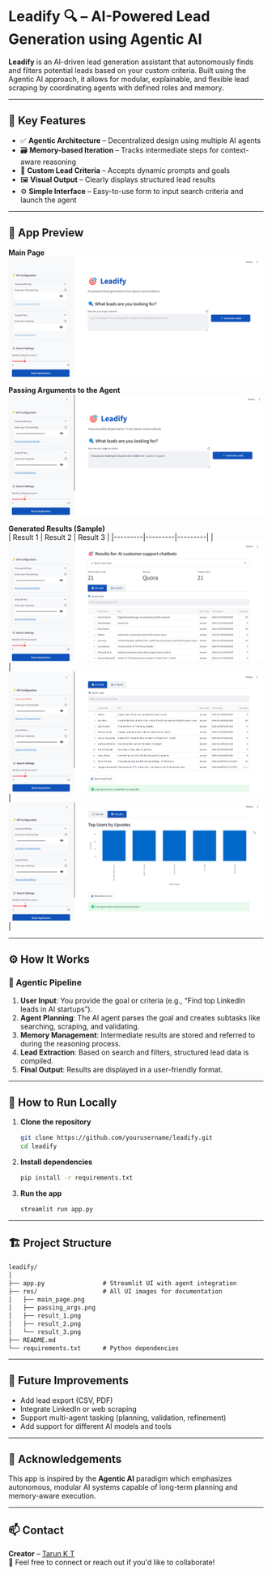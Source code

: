 
# Leadify 🔍 – AI-Powered Lead Generation using Agentic AI

**Leadify** is an AI-driven lead generation assistant that autonomously finds and filters potential leads based on your custom criteria. Built using the Agentic AI approach, it allows for modular, explainable, and flexible lead scraping by coordinating agents with defined roles and memory.

---

## 🧠 Key Features

- ✅ **Agentic Architecture** – Decentralized design using multiple AI agents
- 🗃️ **Memory-based Iteration** – Tracks intermediate steps for context-aware reasoning
- 🎯 **Custom Lead Criteria** – Accepts dynamic prompts and goals
- 🖼️ **Visual Output** – Clearly displays structured lead results
- ⚙️ **Simple Interface** – Easy-to-use form to input search criteria and launch the agent

---

## 📸 App Preview

**Main Page**  
![Main Page](res/main_page.png)

**Passing Arguments to the Agent**  
![Passing Args](res/passing_args.png)

**Generated Results (Sample)**  
| Result 1 | Result 2 | Result 3 |
|---------|---------|---------|
| ![Result 1](res/result_1.png) | ![Result 2](res/result_2.png) | ![Result 3](res/result_3.png) |

---

## ⚙️ How It Works

### 🧩 Agentic Pipeline

1. **User Input**: You provide the goal or criteria (e.g., “Find top LinkedIn leads in AI startups”).
2. **Agent Planning**: The AI agent parses the goal and creates subtasks like searching, scraping, and validating.
3. **Memory Management**: Intermediate results are stored and referred to during the reasoning process.
4. **Lead Extraction**: Based on search and filters, structured lead data is compiled.
5. **Final Output**: Results are displayed in a user-friendly format.

---

## 🚀 How to Run Locally

1. **Clone the repository**
   ```bash
   git clone https://github.com/yourusername/leadify.git
   cd leadify
   ```

2. **Install dependencies**
   ```bash
   pip install -r requirements.txt
   ```

3. **Run the app**
   ```bash
   streamlit run app.py
   ```

---

## 🏗️ Project Structure

```
leadify/
│
├── app.py                # Streamlit UI with agent integration
├── res/                  # All UI images for documentation
│   ├── main_page.png
│   ├── passing_args.png
│   ├── result_1.png
│   ├── result_2.png
│   └── result_3.png
├── README.md
└── requirements.txt      # Python dependencies
```

---

## 📌 Future Improvements

- Add lead export (CSV, PDF)
- Integrate LinkedIn or web scraping
- Support multi-agent tasking (planning, validation, refinement)
- Add support for different AI models and tools

---

## 🙌 Acknowledgements

This app is inspired by the **Agentic AI** paradigm which emphasizes autonomous, modular AI systems capable of long-term planning and memory-aware execution.

---

## 📫 Contact

**Creator** – [Tarun K T](https://www.linkedin.com/in/tarunkt/)  
📧 Feel free to connect or reach out if you'd like to collaborate!
